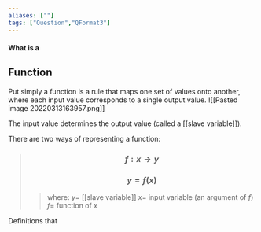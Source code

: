 ```yaml
---
aliases: [""]
tags: ["Question","QFormat3"]
---
```


#### What is a
## Function
Put simply a function is a rule that maps one set of values onto another, where each input value corresponds to a single output value.
![[Pasted image 20220313163957.png]]

The input value determines the output value (called a [[slave variable]]).

There are two ways of representing a function:
> ### $$ f:x \to y $$
> ### $$ y = f(x)$$ 
>> where:
>> $y=$ [[slave variable]]
>> $x=$ input variable (an argument of $f$)
>> $f=$ function of $x$

Definitions that 